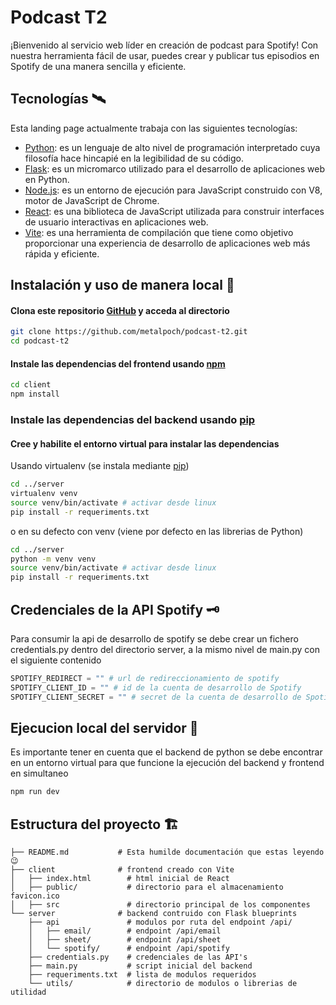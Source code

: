 
# Podcast T2

¡Bienvenido al servicio web líder en creación de podcast para Spotify! Con nuestra herramienta fácil de usar, puedes crear y publicar tus episodios en Spotify de una manera sencilla y eficiente.

## Tecnologías 🛰️

Esta landing page actualmente trabaja con las siguientes tecnologías:

- [Python]: es un lenguaje de alto nivel de programación interpretado cuya filosofía hace hincapié en la legibilidad de su código.
- [Flask]: es un micromarco utilizado para el desarrollo de aplicaciones web en Python.
- [Node.js]: es un entorno de ejecución para JavaScript construido con V8, motor de JavaScript de Chrome.
- [React]: es una biblioteca de JavaScript utilizada para construir interfaces de usuario interactivas en aplicaciones web.
- [Vite]: es una herramienta de compilación que tiene como objetivo proporcionar una experiencia de desarrollo de aplicaciones web más rápida y eficiente.

## Instalación y uso de manera local 💾

#### Clona este repositorio [GitHub] y acceda al directorio

```bash
git clone https://github.com/metalpoch/podcast-t2.git
cd podcast-t2
```

#### Instale las dependencias del frontend usando [npm]

```bash
cd client
npm install
```

### Instale las dependencias del backend usando [pip]

#### Cree y habilite el entorno virtual para instalar las dependencias

Usando virtualenv (se instala mediante [pip])

```bash
cd ../server
virtualenv venv
source venv/bin/activate # activar desde linux
pip install -r requeriments.txt
```

o en su defecto con venv (viene por defecto en las librerias de Python)

```bash
cd ../server
python -m venv venv
source venv/bin/activate # activar desde linux
pip install -r requeriments.txt
```

## Credenciales de la API Spotify 🗝️

Para consumir la api de desarrollo de spotify se debe crear un fichero credentials.py dentro del directorio server, a la mismo nivel de main.py con el siguiente contenido

```python
SPOTIFY_REDIRECT = "" # url de redireccionamiento de spotify
SPOTIFY_CLIENT_ID = "" # id de la cuenta de desarrollo de Spotify
SPOTIFY_CLIENT_SECRET = "" # secret de la cuenta de desarrollo de Spotify
```

## Ejecucion local del servidor 🔌

Es importante tener en cuenta que el backend de python se debe encontrar en un entorno virtual para que funcione la ejecución del backend y frontend en simultaneo

```bash
npm run dev
```

## Estructura del proyecto 🏗️

```
├── README.md           # Esta humilde documentación que estas leyendo 😉
├── client              # frontend creado con Vite
│   ├── index.html        # html inicial de React
│   ├── public/           # directorio para el almacenamiento favicon.ico
│   ├── src               # directorio principal de los componentes
└── server              # backend contruido con Flask blueprints
    ├── api               # modulos por ruta del endpoint /api/
    │   ├── email/        # endpoint /api/email
    │   ├── sheet/        # endpoint /api/sheet
    │   └── spotify/      # endpoint /api/spotify
    ├── credentials.py    # credenciales de las API's
    ├── main.py           # script inicial del backend
    ├── requeriments.txt  # lista de modulos requeridos
    └── utils/            # directorio de modulos o librerias de utilidad
```

[//]: #
[python]: https://www.python.org/
[node.js]: https://nodejs.org/en
[flask]: https://flask.palletsprojects.com/en/2.3.x/
[react]: https://react.dev/
[github]: https://github.com/metalpoch/podcast-t2.git
[pip]: https://pip.pypa.io/en/stable/
[npm]: https://www.npmjs.com/
[vite]: https://vitejs.dev/
